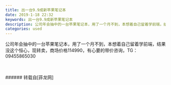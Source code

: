 ```yaml
---
title: 出一台9.9成新苹果笔记本
date: 2019-1-18 22:32
keywords: 出一台9.9成新苹果笔记本
description: 公司年会抽中的一台苹果笔记本，用了一个月不到，本想着自己留着学前端，结果没这个恒心，现转卖，商场价格114990，有心要的带价咨询，TG：09455865030
categories: used
---
```

<td class="t_f" id="postmessage_2735723">

公司年会抽中的一台苹果笔记本，用了一个月不到，本想着自己留着学前端，结果没这个恒心，现转卖，商场价格114990，有心要的带价咨询，TG：09455865030<br/>
<img alt="" border="0" class="zoom" data-cf-modified-2c9fe84144fe79f4b55d553d-="" file="http://www.flw.ph/data/appbyme/upload/image/201901/18/okloNMU9BOwz.jpg" id="aimg_AH77L" lazyloadthumb="1" onclick="" onmouseover="" src="http://www.flw.ph/data/appbyme/upload/image/201901/18/okloNMU9BOwz.jpg"/><br/>
<br/>
<img alt="" border="0" class="zoom" data-cf-modified-2c9fe84144fe79f4b55d553d-="" file="http://www.flw.ph/data/appbyme/upload/image/201901/18/Yt0wbHtpoNtL.jpg" id="aimg_B7NFs" lazyloadthumb="1" onclick="" onmouseover="" src="http://www.flw.ph/data/appbyme/upload/image/201901/18/Yt0wbHtpoNtL.jpg"/><br/>
<br/>
</td>
###### 转载自[菲龙网]